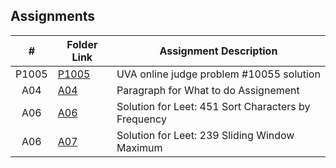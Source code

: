 ##  Assignments

|   #   | Folder Link | Assignment Description |
| :---: | ----------- | ---------------------- |
| P1005 | [P1005](https://github.com/Jarette/4883-Prog-Tech/tree/main/Assignments/P10055)| UVA online judge problem #10055 solution|
| A04   | [A04](https://github.com/Jarette/4883-Prog-Tech/tree/main/Assignments/A04)| Paragraph for What to do Assignement|
| A06  | [A06](https://github.com/Jarette/4883-Prog-Tech/tree/main/Assignments/A06)| Solution for Leet: 451 Sort Characters by Frequency|
| A06  | [A07](https://github.com/Jarette/4883-Prog-Tech/tree/main/Assignments/A07)| Solution for Leet: 239  Sliding Window Maximum|